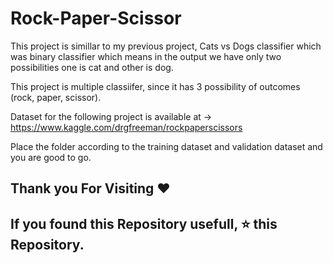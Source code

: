 # Rock-Paper-Scissor

This project is simillar to my previous project, Cats vs Dogs classifier which was binary classifier which means in the output we have only two possibilities one is cat and other is dog.

This project is multiple classiifer, since it has 3 possibility of outcomes (rock, paper, scissor).

Dataset for the following project is available at -> https://www.kaggle.com/drgfreeman/rockpaperscissors

Place the folder according to the training dataset and validation dataset and you are good to go.

## Thank you For Visiting ❤️

## If you found this Repository usefull, ⭐ this Repository.

